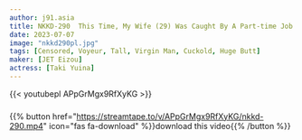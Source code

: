 ```yaml
---
author: j91.asia
title: NKKD-290  This Time, My Wife (29) Was Caught By A Part-time Job (20) (virgin)... → I'm Sorry, So Please Release The AV As It Is. [Virgin Hunting Series] 
date: 2023-07-07
image: "nkkd290pl.jpg"
tags: [Censored, Voyeur, Tall, Virgin Man, Cuckold, Huge Butt]
maker: [JET Eizou]
actress: [Taki Yuina]
---
```



{{< youtubepl APpGrMgx9RfXyKG >}}
###

{{% button href="https://streamtape.to/v/APpGrMgx9RfXyKG/nkkd-290.mp4" icon="fas fa-download" %}}download this video{{% /button %}}

